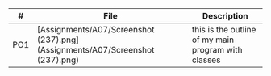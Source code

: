 |   #   | File                             | Description                                                    |
| :---: | -------------------------------- | -------------------------------------------------------------- |
|   PO1   | [Assignments/A07/Screenshot (237).png](Assignments/A07/Screenshot (237).png)| this is the outline of my main program with classes |
